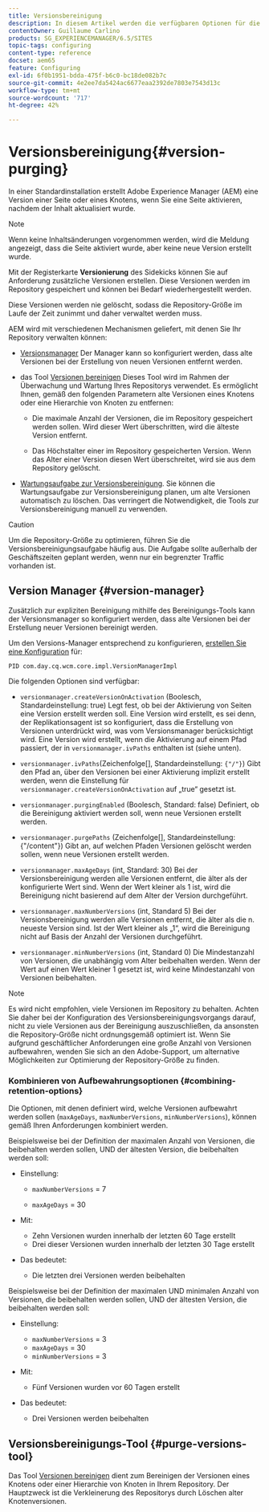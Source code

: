 ```yaml
---
title: Versionsbereinigung
description: In diesem Artikel werden die verfügbaren Optionen für die Versionsbereinigung beschrieben.
contentOwner: Guillaume Carlino
products: SG_EXPERIENCEMANAGER/6.5/SITES
topic-tags: configuring
content-type: reference
docset: aem65
feature: Configuring
exl-id: 6f0b1951-bdda-475f-b6c0-bc18de082b7c
source-git-commit: 4e2ee7da5424ac6677eaa2392de7803e7543d13c
workflow-type: tm+mt
source-wordcount: '717'
ht-degree: 42%

---
```


# Versionsbereinigung{#version-purging}

In einer Standardinstallation erstellt Adobe Experience Manager (AEM) eine Version einer Seite oder eines Knotens, wenn Sie eine Seite aktivieren, nachdem der Inhalt aktualisiert wurde.

>[!NOTE]
>
>Wenn keine Inhaltsänderungen vorgenommen werden, wird die Meldung angezeigt, dass die Seite aktiviert wurde, aber keine neue Version erstellt wurde.

Mit der Registerkarte **Versionierung** des Sidekicks können Sie auf Anforderung zusätzliche Versionen erstellen. Diese Versionen werden im Repository gespeichert und können bei Bedarf wiederhergestellt werden.

Diese Versionen werden nie gelöscht, sodass die Repository-Größe im Laufe der Zeit zunimmt und daher verwaltet werden muss.

AEM wird mit verschiedenen Mechanismen geliefert, mit denen Sie Ihr Repository verwalten können:

* [Versionsmanager](#version-manager) Der Manager kann so konfiguriert werden, dass alte Versionen bei der Erstellung von neuen Versionen entfernt werden.

* das Tool [Versionen bereinigen](/help/sites-deploying/monitoring-and-maintaining.md#purgeversionstool) Dieses Tool wird im Rahmen der Überwachung und Wartung Ihres Repositorys verwendet.
Es ermöglicht Ihnen, gemäß den folgenden Parametern alte Versionen eines Knotens oder eine Hierarchie von Knoten zu entfernen:

   * Die maximale Anzahl der Versionen, die im Repository gespeichert werden sollen.
Wird dieser Wert überschritten, wird die älteste Version entfernt.

   * Das Höchstalter einer im Repository gespeicherten Version.
Wenn das Alter einer Version diesen Wert überschreitet, wird sie aus dem Repository gelöscht.

* [Wartungsaufgabe zur Versionsbereinigung](/help/sites-administering/operations-dashboard.md#automated-maintenance-tasks). Sie können die Wartungsaufgabe zur Versionsbereinigung planen, um alte Versionen automatisch zu löschen. Das verringert die Notwendigkeit, die Tools zur Versionsbereinigung manuell zu verwenden.

>[!CAUTION]
>
>Um die Repository-Größe zu optimieren, führen Sie die Versionsbereinigungsaufgabe häufig aus. Die Aufgabe sollte außerhalb der Geschäftszeiten geplant werden, wenn nur ein begrenzter Traffic vorhanden ist.

## Version Manager {#version-manager}

Zusätzlich zur expliziten Bereinigung mithilfe des Bereinigungs-Tools kann der Versionsmanager so konfiguriert werden, dass alte Versionen bei der Erstellung neuer Versionen bereinigt werden.

Um den Versions-Manager entsprechend zu konfigurieren, [erstellen Sie eine Konfiguration](/help/sites-deploying/configuring-osgi.md) für:

`PID com.day.cq.wcm.core.impl.VersionManagerImpl`

Die folgenden Optionen sind verfügbar:

* `versionmanager.createVersionOnActivation` (Boolesch, Standardeinstellung: true)
Legt fest, ob bei der Aktivierung von Seiten eine Version erstellt werden soll.
Eine Version wird erstellt, es sei denn, der Replikationsagent ist so konfiguriert, dass die Erstellung von Versionen unterdrückt wird, was vom Versionsmanager berücksichtigt wird.
Eine Version wird erstellt, wenn die Aktivierung auf einem Pfad passiert, der in `versionmanager.ivPaths` enthalten ist (siehe unten).

* `versionmanager.ivPaths`(Zeichenfolge[], Standardeinstellung: `{"/"}`)
Gibt den Pfad an, über den Versionen bei einer Aktivierung implizit erstellt werden, wenn die Einstellung für `versionmanager.createVersionOnActivation` auf „true“ gesetzt ist.

* `versionmanager.purgingEnabled` (Boolesch, Standard: false) Definiert, ob die Bereinigung aktiviert werden soll, wenn neue Versionen erstellt werden.

* `versionmanager.purgePaths` (Zeichenfolge[], Standardeinstellung: {&quot;/content&quot;})
Gibt an, auf welchen Pfaden Versionen gelöscht werden sollen, wenn neue Versionen erstellt werden.

* `versionmanager.maxAgeDays` (int, Standard: 30) Bei der Versionsbereinigung werden alle Versionen entfernt, die älter als der konfigurierte Wert sind. Wenn der Wert kleiner als 1 ist, wird die Bereinigung nicht basierend auf dem Alter der Version durchgeführt.

* `versionmanager.maxNumberVersions` (int, Standard 5) Bei der Versionsbereinigung werden alle Versionen entfernt, die älter als die n. neueste Version sind. Ist der Wert kleiner als „1“, wird die Bereinigung nicht auf Basis der Anzahl der Versionen durchgeführt.

* `versionmanager.minNumberVersions` (int, Standard 0) Die Mindestanzahl von Versionen, die unabhängig vom Alter beibehalten werden. Wenn der Wert auf einen Wert kleiner 1 gesetzt ist, wird keine Mindestanzahl von Versionen beibehalten.

>[!NOTE]
>
>Es wird nicht empfohlen, viele Versionen im Repository zu behalten. Achten Sie daher bei der Konfiguration des Versionsbereinigungsvorgangs darauf, nicht zu viele Versionen aus der Bereinigung auszuschließen, da ansonsten die Repository-Größe nicht ordnungsgemäß optimiert ist. Wenn Sie aufgrund geschäftlicher Anforderungen eine große Anzahl von Versionen aufbewahren, wenden Sie sich an den Adobe-Support, um alternative Möglichkeiten zur Optimierung der Repository-Größe zu finden.

### Kombinieren von Aufbewahrungsoptionen {#combining-retention-options}

Die Optionen, mit denen definiert wird, welche Versionen aufbewahrt werden sollen (`maxAgeDays`, `maxNumberVersions`, `minNumberVersions`), können gemäß Ihren Anforderungen kombiniert werden.

Beispielsweise bei der Definition der maximalen Anzahl von Versionen, die beibehalten werden sollen, UND der ältesten Version, die beibehalten werden soll:

* Einstellung:

   * `maxNumberVersions` = 7

   * `maxAgeDays` = 30

* Mit:

   * Zehn Versionen wurden innerhalb der letzten 60 Tage erstellt
   * Drei dieser Versionen wurden innerhalb der letzten 30 Tage erstellt

* Das bedeutet:

   * Die letzten drei Versionen werden beibehalten

Beispielsweise bei der Definition der maximalen UND minimalen Anzahl von Versionen, die beibehalten werden sollen, UND der ältesten Version, die beibehalten werden soll:

* Einstellung:

   * `maxNumberVersions` = 3
   * `maxAgeDays` = 30
   * `minNumberVersions` = 3

* Mit:

   * Fünf Versionen wurden vor 60 Tagen erstellt

* Das bedeutet:

   * Drei Versionen werden beibehalten

## Versionsbereinigungs-Tool {#purge-versions-tool}

Das Tool [Versionen bereinigen](/help/sites-deploying/monitoring-and-maintaining.md#purgeversionstool) dient zum Bereinigen der Versionen eines Knotens oder einer Hierarchie von Knoten in Ihrem Repository. Der Hauptzweck ist die Verkleinerung des Repositorys durch Löschen alter Knotenversionen.
